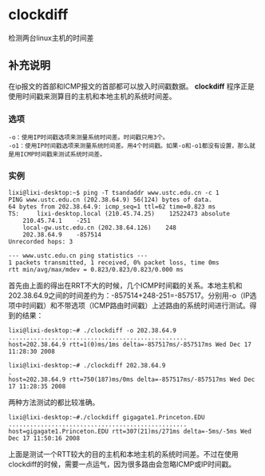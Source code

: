 clockdiff
===

检测两台linux主机的时间差

## 补充说明

在ip报文的首部和ICMP报文的首部都可以放入时间戳数据。 **clockdiff** 程序正是使用时间戳来测算目的主机和本地主机的系统时间差。

### 选项

```shell
-o：使用IP时间戳选项来测量系统时间差。时间戳只用3个。
-o1：使用IP时间戳选项来测量系统时间差。用4个时间戳。如果-o和-o1都没有设置，那么就是用ICMP时间戳来测试系统时间差。
```

### 实例

```shell
lixi@lixi-desktop:~$ ping -T tsandaddr www.ustc.edu.cn -c 1
PING www.ustc.edu.cn (202.38.64.9) 56(124) bytes of data.
64 bytes from 202.38.64.9: icmp_seq=1 ttl=62 time=0.823 ms
TS:     lixi-desktop.local (210.45.74.25)    12522473 absolute
    210.45.74.1    -251
    local-gw.ustc.edu.cn (202.38.64.126)    248
    202.38.64.9    -857514
Unrecorded hops: 3

--- www.ustc.edu.cn ping statistics ---
1 packets transmitted, 1 received, 0% packet loss, time 0ms
rtt min/avg/max/mdev = 0.823/0.823/0.823/0.000 ms
```

首先由上面的得出在RRT不大的时候，几个ICMP时间戳的关系。本地主机和202.38.64.9之间的时间差约为：-857514+248-251=-857517。分别用-o（IP选项中时间戳）和不带选项（ICMP路由时间戳）上述路由的系统时间进行测试。得到的结果：

```shell
lixi@lixi-desktop:~# ./clockdiff -o 202.38.64.9
..................................................
host=202.38.64.9 rtt=1(0)ms/1ms delta=-857517ms/-857517ms Wed Dec 17 11:28:30 2008
```

```shell
lixi@lixi-desktop:~# ./clockdiff 202.38.64.9
.
host=202.38.64.9 rtt=750(187)ms/0ms delta=-857517ms/-857517ms Wed Dec 17 11:28:35 2008
```

两种方法测试的都比较准确。

```shell
lixi@lixi-desktop:~#./clockdiff gigagate1.Princeton.EDU
..................................................
host=gigagate1.Princeton.EDU rtt=307(21)ms/271ms delta=-5ms/-5ms Wed Dec 17 11:50:16 2008
```

上面是测试一个RTT较大的目的主机和本地主机的系统时间差。不过在使用clockdiff的时候，需要一点运气，因为很多路由会忽略ICMP或IP时间戳。


<!-- Linux命令行搜索引擎：https://jaywcjlove.github.io/linux-command/ -->